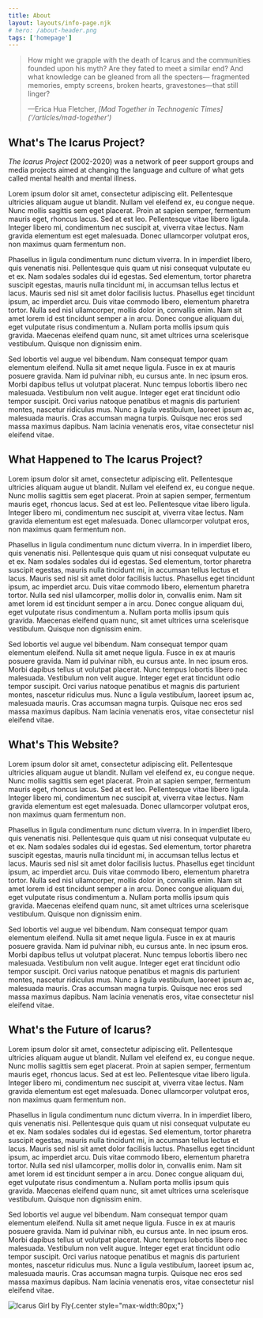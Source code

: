 ```yaml
---
title: About
layout: layouts/info-page.njk
# hero: /about-header.png
tags: ['homepage']
---
```


<div class="epigraph">

> How might we grapple with the death of Icarus and the communities founded upon
> his myth? Are they fated to meet a similar end? And what knowledge can be
> gleaned from all the specters— fragmented memories, empty screens, broken
> hearts, gravestones—that still linger?
>
> <footer>—Erica Hua Fletcher, <em>[Mad Together in Technogenic Times]('/articles/mad-together')</em></footer>

</div>

<section>

## What's The Icarus Project?

_The Icarus Project_ (2002-2020) was a network of peer support groups and media
projects aimed at changing the language and culture of what gets called mental
health and mental illness.

Lorem ipsum dolor sit amet, consectetur adipiscing elit. Pellentesque ultricies aliquam augue ut blandit. Nullam vel eleifend ex, eu congue neque. Nunc mollis sagittis sem eget placerat. Proin at sapien semper, fermentum mauris eget, rhoncus lacus. Sed at est leo. Pellentesque vitae libero ligula. Integer libero mi, condimentum nec suscipit at, viverra vitae lectus. Nam gravida elementum est eget malesuada. Donec ullamcorper volutpat eros, non maximus quam fermentum non.

Phasellus in ligula condimentum nunc dictum viverra. In in imperdiet libero, quis venenatis nisi. Pellentesque quis quam ut nisi consequat vulputate eu et ex. Nam sodales sodales dui id egestas. Sed elementum, tortor pharetra suscipit egestas, mauris nulla tincidunt mi, in accumsan tellus lectus et lacus. Mauris sed nisl sit amet dolor facilisis luctus. Phasellus eget tincidunt ipsum, ac imperdiet arcu. Duis vitae commodo libero, elementum pharetra tortor. Nulla sed nisl ullamcorper, mollis dolor in, convallis enim. Nam sit amet lorem id est tincidunt semper a in arcu. Donec congue aliquam dui, eget vulputate risus condimentum a. Nullam porta mollis ipsum quis gravida. Maecenas eleifend quam nunc, sit amet ultrices urna scelerisque vestibulum. Quisque non dignissim enim.

Sed lobortis vel augue vel bibendum. Nam consequat tempor quam elementum eleifend. Nulla sit amet neque ligula. Fusce in ex at mauris posuere gravida. Nam id pulvinar nibh, eu cursus ante. In nec ipsum eros. Morbi dapibus tellus ut volutpat placerat. Nunc tempus lobortis libero nec malesuada. Vestibulum non velit augue. Integer eget erat tincidunt odio tempor suscipit. Orci varius natoque penatibus et magnis dis parturient montes, nascetur ridiculus mus. Nunc a ligula vestibulum, laoreet ipsum ac, malesuada mauris. Cras accumsan magna turpis. Quisque nec eros sed massa maximus dapibus. Nam lacinia venenatis eros, vitae consectetur nisl eleifend vitae.

</section>

<section>

## What Happened to The Icarus Project?

Lorem ipsum dolor sit amet, consectetur adipiscing elit. Pellentesque ultricies aliquam augue ut blandit. Nullam vel eleifend ex, eu congue neque. Nunc mollis sagittis sem eget placerat. Proin at sapien semper, fermentum mauris eget, rhoncus lacus. Sed at est leo. Pellentesque vitae libero ligula. Integer libero mi, condimentum nec suscipit at, viverra vitae lectus. Nam gravida elementum est eget malesuada. Donec ullamcorper volutpat eros, non maximus quam fermentum non.

Phasellus in ligula condimentum nunc dictum viverra. In in imperdiet libero, quis venenatis nisi. Pellentesque quis quam ut nisi consequat vulputate eu et ex. Nam sodales sodales dui id egestas. Sed elementum, tortor pharetra suscipit egestas, mauris nulla tincidunt mi, in accumsan tellus lectus et lacus. Mauris sed nisl sit amet dolor facilisis luctus. Phasellus eget tincidunt ipsum, ac imperdiet arcu. Duis vitae commodo libero, elementum pharetra tortor. Nulla sed nisl ullamcorper, mollis dolor in, convallis enim. Nam sit amet lorem id est tincidunt semper a in arcu. Donec congue aliquam dui, eget vulputate risus condimentum a. Nullam porta mollis ipsum quis gravida. Maecenas eleifend quam nunc, sit amet ultrices urna scelerisque vestibulum. Quisque non dignissim enim.

Sed lobortis vel augue vel bibendum. Nam consequat tempor quam elementum eleifend. Nulla sit amet neque ligula. Fusce in ex at mauris posuere gravida. Nam id pulvinar nibh, eu cursus ante. In nec ipsum eros. Morbi dapibus tellus ut volutpat placerat. Nunc tempus lobortis libero nec malesuada. Vestibulum non velit augue. Integer eget erat tincidunt odio tempor suscipit. Orci varius natoque penatibus et magnis dis parturient montes, nascetur ridiculus mus. Nunc a ligula vestibulum, laoreet ipsum ac, malesuada mauris. Cras accumsan magna turpis. Quisque nec eros sed massa maximus dapibus. Nam lacinia venenatis eros, vitae consectetur nisl eleifend vitae.

</section>

<section>

## What's This Website?

Lorem ipsum dolor sit amet, consectetur adipiscing elit. Pellentesque ultricies aliquam augue ut blandit. Nullam vel eleifend ex, eu congue neque. Nunc mollis sagittis sem eget placerat. Proin at sapien semper, fermentum mauris eget, rhoncus lacus. Sed at est leo. Pellentesque vitae libero ligula. Integer libero mi, condimentum nec suscipit at, viverra vitae lectus. Nam gravida elementum est eget malesuada. Donec ullamcorper volutpat eros, non maximus quam fermentum non.

Phasellus in ligula condimentum nunc dictum viverra. In in imperdiet libero, quis venenatis nisi. Pellentesque quis quam ut nisi consequat vulputate eu et ex. Nam sodales sodales dui id egestas. Sed elementum, tortor pharetra suscipit egestas, mauris nulla tincidunt mi, in accumsan tellus lectus et lacus. Mauris sed nisl sit amet dolor facilisis luctus. Phasellus eget tincidunt ipsum, ac imperdiet arcu. Duis vitae commodo libero, elementum pharetra tortor. Nulla sed nisl ullamcorper, mollis dolor in, convallis enim. Nam sit amet lorem id est tincidunt semper a in arcu. Donec congue aliquam dui, eget vulputate risus condimentum a. Nullam porta mollis ipsum quis gravida. Maecenas eleifend quam nunc, sit amet ultrices urna scelerisque vestibulum. Quisque non dignissim enim.

Sed lobortis vel augue vel bibendum. Nam consequat tempor quam elementum eleifend. Nulla sit amet neque ligula. Fusce in ex at mauris posuere gravida. Nam id pulvinar nibh, eu cursus ante. In nec ipsum eros. Morbi dapibus tellus ut volutpat placerat. Nunc tempus lobortis libero nec malesuada. Vestibulum non velit augue. Integer eget erat tincidunt odio tempor suscipit. Orci varius natoque penatibus et magnis dis parturient montes, nascetur ridiculus mus. Nunc a ligula vestibulum, laoreet ipsum ac, malesuada mauris. Cras accumsan magna turpis. Quisque nec eros sed massa maximus dapibus. Nam lacinia venenatis eros, vitae consectetur nisl eleifend vitae.

</section>

<section>

## What's the Future of Icarus?

Lorem ipsum dolor sit amet, consectetur adipiscing elit. Pellentesque ultricies aliquam augue ut blandit. Nullam vel eleifend ex, eu congue neque. Nunc mollis sagittis sem eget placerat. Proin at sapien semper, fermentum mauris eget, rhoncus lacus. Sed at est leo. Pellentesque vitae libero ligula. Integer libero mi, condimentum nec suscipit at, viverra vitae lectus. Nam gravida elementum est eget malesuada. Donec ullamcorper volutpat eros, non maximus quam fermentum non.

Phasellus in ligula condimentum nunc dictum viverra. In in imperdiet libero, quis venenatis nisi. Pellentesque quis quam ut nisi consequat vulputate eu et ex. Nam sodales sodales dui id egestas. Sed elementum, tortor pharetra suscipit egestas, mauris nulla tincidunt mi, in accumsan tellus lectus et lacus. Mauris sed nisl sit amet dolor facilisis luctus. Phasellus eget tincidunt ipsum, ac imperdiet arcu. Duis vitae commodo libero, elementum pharetra tortor. Nulla sed nisl ullamcorper, mollis dolor in, convallis enim. Nam sit amet lorem id est tincidunt semper a in arcu. Donec congue aliquam dui, eget vulputate risus condimentum a. Nullam porta mollis ipsum quis gravida. Maecenas eleifend quam nunc, sit amet ultrices urna scelerisque vestibulum. Quisque non dignissim enim.

Sed lobortis vel augue vel bibendum. Nam consequat tempor quam elementum eleifend. Nulla sit amet neque ligula. Fusce in ex at mauris posuere gravida. Nam id pulvinar nibh, eu cursus ante. In nec ipsum eros. Morbi dapibus tellus ut volutpat placerat. Nunc tempus lobortis libero nec malesuada. Vestibulum non velit augue. Integer eget erat tincidunt odio tempor suscipit. Orci varius natoque penatibus et magnis dis parturient montes, nascetur ridiculus mus. Nunc a ligula vestibulum, laoreet ipsum ac, malesuada mauris. Cras accumsan magna turpis. Quisque nec eros sed massa maximus dapibus. Nam lacinia venenatis eros, vitae consectetur nisl eleifend vitae.

</section>

![Icarus Girl by Fly](/icarus-girl.png){.center style="max-width:80px;"}
